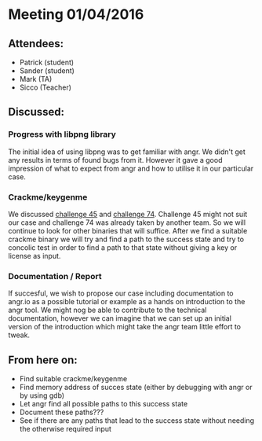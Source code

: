 # Meeting 01/04/2016
## Attendees:
- Patrick (student)
- Sander (student)
- Mark (TA)
- Sicco (Teacher)

## Discussed:
### Progress with libpng library
The initial idea of using libpng was to get familiar with angr. We didn't get any results in terms of found bugs from it.
However it gave a good impression of what to expect from angr and how to utilise it in our particular case.

### Crackme/keygenme 
We discussed [challenge 45](http://challenges.re/45/) and [challenge 74](http://challenges.re/74/). 
Challenge 45 might not suit our case and challenge 74 was already taken by another team. 
So we will continue to look for other binaries that will suffice.
After we find a suitable crackme binary we will try and find a path to the success state and try to 
concolic test in order to find a path to that state without giving a key or license as input.

### Documentation / Report
If succesful, we wish to propose our case including documentation to angr.io as a possible tutorial or 
example as a hands on introduction to the angr tool. 
We might nog be able to contribute to the technical documentation, however we can imagine that we can set up an
initial version of the introduction which might take the angr team little effort to tweak.

## From here on:
- Find suitable crackme/keygenme
- Find memory address of succes state (either by debugging with angr or by using gdb)
- Let angr find all possible paths to this success state
- Document these paths???
- See if there are any paths that lead to the success state without needing the otherwise required input
